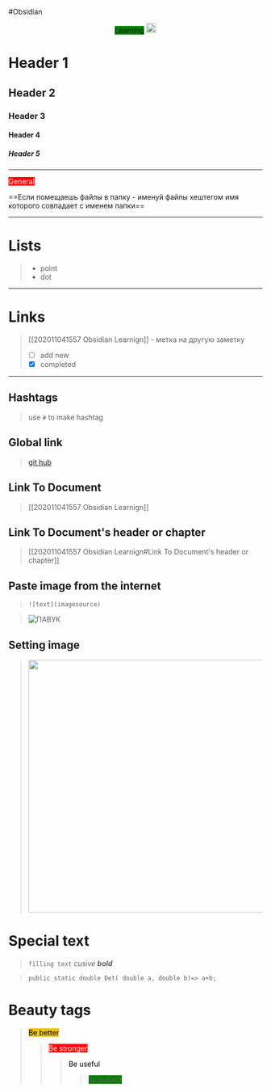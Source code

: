 <span class='flair'>#Obsidian</span>

<div align="center">
<span class='flair mod-pop' style='background-color:green'>Learning</span>
<img width="20" height="20" src="https://www.flaticon.com/svg/static/icons/svg/945/945147.svg">
</div>






# Header 1
## Header 2
### Header 3
#### Header 4
##### Header 5
<hr>

<span class='flair mod-pop' style='background-color: red ;color: white;'>General</span>

==Если помещаешь файлы в папку - именуй файлы хештегом имя которого совпадает с именем папки==

<hr>

# Lists 
>- point
>- dot

<hr>

# Links 
> [[202011041557 Obsidian Learnign]] - метка на другую заметку
> - [ ] add new
> - [x] completed  

<hr>

## Hashtags
 >use `#` to make hashtag
 
## Global link
 > [git hub](https://github.com/)

## Link To Document 
> [[202011041557 Obsidian Learnign]]

## Link To Document's header or chapter
> [[202011041557 Obsidian Learnign#Link To Document's header or chapter]]

## Paste image from the internet
> ``![text](imagesource)``

> ![ПАВУК](https://cs10.pikabu.ru/post_img/big/2020/04/18/7/158721021619479005.jpg)

## Setting image

>
><img width="500" height="500" src="https://cs10.pikabu.ru/post_img/big/2020/04/18/7/158721021619479005.jpg">


# Special text 
> `filling text`
> *cusive*
> ***bold***


>```dotnet
> public static double Det( double a, double b)=> a+b; 
> ```

# Beauty tags

><span class='flair' style='background-color:#F1C40F;color:#000;'>Be better</span>
>><span class='flair' style='background-color: red ;color: white;'>Be stronger</span>
>>> <span class='flair mod-pop' style='color: black;'>Be useful</span>
>>>> <span class='flair' style='background-color:green'>be patient</span>